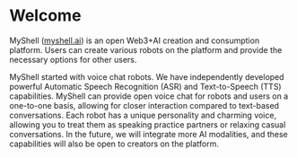 # Welcome

MyShell ([myshell.ai](http://myshell.ai/)) is an open Web3+AI creation and consumption platform. Users can create various robots on the platform and provide the necessary options for other users.

MyShell started with voice chat robots. We have independently developed powerful Automatic Speech Recognition (ASR) and Text-to-Speech (TTS) capabilities. MyShell can provide open voice chat for robots and users on a one-to-one basis, allowing for closer interaction compared to text-based conversations. Each robot has a unique personality and charming voice, allowing you to treat them as speaking practice partners or relaxing casual conversations. In the future, we will integrate more AI modalities, and these capabilities will also be open to creators on the platform.